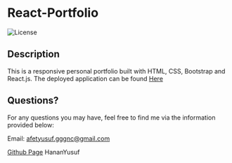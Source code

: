 # React-Portfolio

![License](https://img.shields.io/badge/LICENSE-MIT-GREEN)

## Description

This is a responsive personal portfolio built with HTML, CSS, Bootstrap and React.js. The deployed application can be found [Here](https://hananyusuf.github.io/React-Portfolio/)


## Questions?

For any questions you may have, feel free to find me via the information provided below:

Email:
afetyusuf.gggnc@gmail.com

[Github Page](https://github.com/HananYusuf/)
HananYusuf
